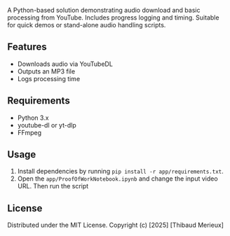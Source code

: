 A Python-based solution demonstrating audio download and basic processing from YouTube. Includes progress logging and timing. Suitable for quick demos or stand-alone audio handling scripts.

## Features

- Downloads audio via YouTubeDL  
- Outputs an MP3 file  
- Logs processing time  

## Requirements

- Python 3.x  
- youtube-dl or yt-dlp  
- FFmpeg  

## Usage

1. Install dependencies by running `pip install -r app/requirements.txt`.
2. Open the `app/ProofOfWorkNotebook.ipynb` and change the input video URL. Then run the script

## License

Distributed under the MIT License. Copyright (c) [2025] [Thibaud Merieux]
